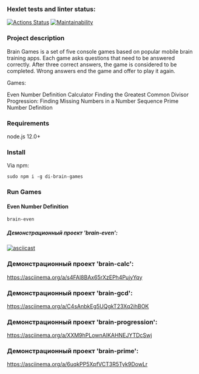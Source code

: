 ### Hexlet tests and linter status:

[![Actions Status](https://github.com/elenashcherbinina/frontend-project-44/workflows/hexlet-check/badge.svg)](https://github.com/elenashcherbinina/frontend-project-44/actions)
[![Maintainability](https://api.codeclimate.com/v1/badges/dd6d9ca20b9958d26f2f/maintainability)](https://codeclimate.com/github/elenashcherbinina/frontend-project-44/maintainability)

### Project description

Brain Games is a set of five console games based on popular mobile brain training apps. Each game asks questions that need to be answered correctly. After three correct answers, the game is considered to be completed. Wrong answers end the game and offer to play it again.

Games:

Even Number Definition
Calculator
Finding the Greatest Common Divisor
Progression: Finding Missing Numbers in a Number Sequence
Prime Number Definition

### Requirements

node.js 12.0+

### Install

Via npm:

```
sudo npm i -g di-brain-games
```

### Run Games

#### Even Number Definition

```
brain-even
```

##### Демонстрационный проект 'brain-even':

[![asciicast](https://asciinema.org/a/WsThvx6CTxkLvHkhBO8QfpL3P.svg)](https://asciinema.org/a/WsThvx6CTxkLvHkhBO8QfpL3P)

### Демонстрационный проект 'brain-calc':

https://asciinema.org/a/s4FAl8BAx65rXzEPh4PujyYqy

### Демонстрационный проект 'brain-gcd':

https://asciinema.org/a/C4sAnbkEg5UQgkT23Xq2ihBOK

### Демонстрационный проект 'brain-progression':

https://asciinema.org/a/XXM9hPLownAIKAHNEJYTDcSwj

### Демонстрационный проект 'brain-prime':

https://asciinema.org/a/6uqkPP5XpfVCT3R5Tyk9DowLr

